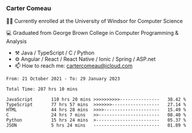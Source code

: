 ### Carter Comeau

🙋‍♂️ Currently enrolled at the University of Windsor for Computer Science

💻 Graduated from George Brown College in Computer Programming & Analysis

- ⚒️ Java / TypeScript / C / Python
- ⚙️ Angular / React / React Native / Ionic / Spring / ASP.net
- 📫 How to reach me: cartercomeau@icloud.com

<!--START_SECTION:waka-->

```text
From: 21 October 2021 - To: 29 January 2023

Total Time: 287 hrs 10 mins

JavaScript       110 hrs 20 mins >>>>>>>>>>---------------   38.42 %
TypeScript       77 hrs 57 mins  >>>>>>>------------------   27.14 %
HTML             44 hrs 28 mins  >>>>---------------------   15.49 %
C                24 hrs 7 mins   >>-----------------------   08.40 %
Python           15 hrs 24 mins  >------------------------   05.37 %
JSON             5 hrs 24 mins   -------------------------   01.89 %
```

<!--END_SECTION:waka-->
